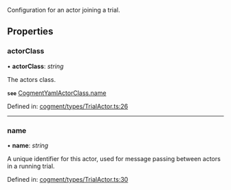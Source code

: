 Configuration for an actor joining a trial.

## Properties

### actorClass

• **actorClass**: *string*

The actors class.

**`see`** [CogmentYamlActorClass.name](cogmentyamlactorclass.md#name)

Defined in: [cogment/types/TrialActor.ts:26](https://github.com/cogment/cogment-js-sdk/blob/main/src/cogment/types/TrialActor.ts#L26)

___

### name

• **name**: *string*

A unique identifier for this actor, used for message passing between actors in a running trial.

Defined in: [cogment/types/TrialActor.ts:30](https://github.com/cogment/cogment-js-sdk/blob/main/src/cogment/types/TrialActor.ts#L30)
